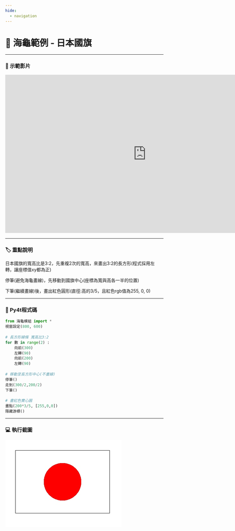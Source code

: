 ```yaml
---
hide:
  - navigation
---
```


# 🔰 海龜範例 - 日本國旗

--------------

### 🎦 示範影片

<iframe width="896" height="504" src="https://www.youtube.com/embed/upF-HpneLPY" title="YouTube video player" frameborder="0" allow="accelerometer; autoplay; clipboard-write; encrypted-media; gyroscope; picture-in-picture" allowfullscreen></iframe>

--------------

### 🏷️ 重點說明

日本國旗的寬高比是3:2，先重複2次的寬高，來畫出3:2的長方形(程式採用左轉，讓座標值xy都為正)

停筆(避免海龜畫線)，先移動到國旗中心(座標為寬與高各一半的位置)

下筆(繼續畫線)後，畫出紅色圓形(直徑:高的3/5，且紅色rgb值為255, 0, 0)


--------------

### 📄 Py4t程式碼

```python
from 海龜模組 import *
視窗設定(800, 600)

# 長方形線條 寬高比3:2
for 數 in range(2) :
    向前(300)
    左轉(90)
    向前(200)
    左轉(90)

# 移動至長方形中心(不畫線)    
停筆()
走到(300/2,200/2)
下筆()

# 畫紅色實心圓
畫點(200*3/5, [255,0,0])
隱藏游標()
```

--------------

### 💻 執行截圖

![執行截圖](flag_of_japan.jpg)


